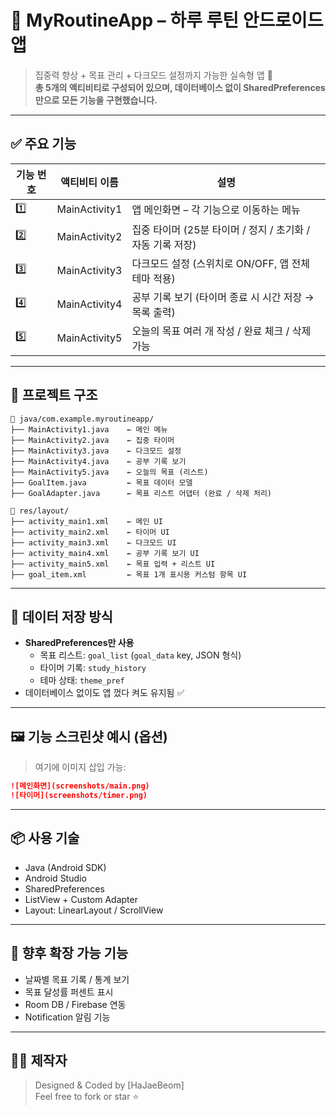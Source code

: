 # 📱 MyRoutineApp – 하루 루틴 안드로이드 앱

> 집중력 향상 + 목표 관리 + 다크모드 설정까지 가능한 실속형 앱 🎯  
> **총 5개의 액티비티로 구성되어 있으며, 데이터베이스 없이 SharedPreferences만으로 모든 기능을 구현했습니다.**

---

## ✅ 주요 기능

| 기능 번호 | 액티비티 이름        | 설명 |
|-----------|---------------------|------|
| 1️⃣        | MainActivity1       | 앱 메인화면 – 각 기능으로 이동하는 메뉴 |
| 2️⃣        | MainActivity2       | 집중 타이머 (25분 타이머 / 정지 / 초기화 / 자동 기록 저장) |
| 3️⃣        | MainActivity3       | 다크모드 설정 (스위치로 ON/OFF, 앱 전체 테마 적용) |
| 4️⃣        | MainActivity4       | 공부 기록 보기 (타이머 종료 시 시간 저장 → 목록 출력) |
| 5️⃣        | MainActivity5       | 오늘의 목표 여러 개 작성 / 완료 체크 / 삭제 가능 |

---

## 🧱 프로젝트 구조

```
📁 java/com.example.myroutineapp/
├── MainActivity1.java    ← 메인 메뉴
├── MainActivity2.java    ← 집중 타이머
├── MainActivity3.java    ← 다크모드 설정
├── MainActivity4.java    ← 공부 기록 보기
├── MainActivity5.java    ← 오늘의 목표 (리스트)
├── GoalItem.java         ← 목표 데이터 모델
├── GoalAdapter.java      ← 목표 리스트 어댑터 (완료 / 삭제 처리)
```

```
📁 res/layout/
├── activity_main1.xml    ← 메인 UI
├── activity_main2.xml    ← 타이머 UI
├── activity_main3.xml    ← 다크모드 UI
├── activity_main4.xml    ← 공부 기록 보기 UI
├── activity_main5.xml    ← 목표 입력 + 리스트 UI
├── goal_item.xml         ← 목표 1개 표시용 커스텀 항목 UI
```

---

## 💾 데이터 저장 방식

- **SharedPreferences만 사용**
  - 목표 리스트: `goal_list` (`goal_data` key, JSON 형식)
  - 타이머 기록: `study_history`
  - 테마 상태: `theme_pref`
- 데이터베이스 없이도 앱 껐다 켜도 유지됨 ✅

---

## 🖼️ 기능 스크린샷 예시 (옵션)

> 여기에 이미지 삽입 가능:
```markdown
![메인화면](screenshots/main.png)
![타이머](screenshots/timer.png)
```

---

## 📦 사용 기술

- Java (Android SDK)
- Android Studio
- SharedPreferences
- ListView + Custom Adapter
- Layout: LinearLayout / ScrollView

---

## 🚀 향후 확장 가능 기능

- 날짜별 목표 기록 / 통계 보기
- 목표 달성률 퍼센트 표시
- Room DB / Firebase 연동
- Notification 알림 기능

---

## 👨‍💻 제작자

> Designed & Coded by [HaJaeBeom]  
> Feel free to fork or star ⭐
